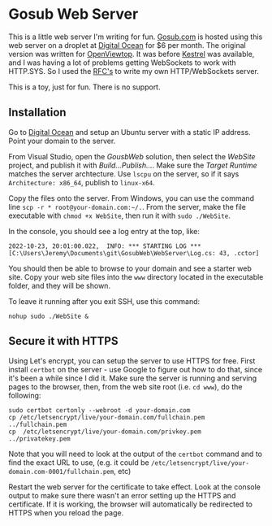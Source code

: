 # Gosub Web Server #

This is a little web server I'm writing for fun.  [Gosub.com](https://gosub.com/)
is hosted using this web server on a droplet at 
[Digital Ocean](https://www.digitalocean.com/products/droplets)
for $6 per month.  The original version was written for
[OpenViewtop](https://github.com/gosub-com/OpenViewtop). It was before
[Kestrel](https://learn.microsoft.com/en-us/aspnet/core/fundamentals/servers/kestrel?view=aspnetcore-6.0)
was available, and I was having a lot of problems getting WebSockets to work
with HTTP.SYS.  So I used the [RFC's](https://www.rfc-editor.org/rfc/rfc2616)
to write my own HTTP/WebSockets server.

This is a toy, just for fun.  There is no support. 

## Installation

Go to [Digital Ocean](https://www.digitalocean.com/products/droplets) and 
setup an Ubuntu server with a static IP address.  Point your domain to the
server.

From Visual Studio, open the *GousbWeb* solution, then select the *WebSite*
project, and publish it with *Build...Publish...*.  Make sure the
*Target Runtime* matches the server archtecture.  Use `lscpu` on the
server, so if it says `Architecture: x86_64`, publish to `linux-x64`.

Copy the files onto the server.  From Windows, you can use the command line
`scp -r * root@your-domain.com:~/.`.   From the server, make the file
executable with `chmod +x WebSite`, then run it with `sudo ./WebSite`.

In the console, you should see a log entry at the top, like:

	2022-10-23, 20:01:00.022,  INFO: *** STARTING LOG *** [C:\Users\Jeremy\Documents\git\GosubWeb\WebServer\Log.cs: 43, .cctor]

You should then be able to browse to your domain and see a starter web site.
Copy your web site files into the `www` directory located in the executable
folder, and they will be shown.

To leave it running after you exit SSH, use this command:

	nohup sudo ./WebSite &

## Secure it with HTTPS

Using Let's encrypt, you can setup the server to use HTTPS for free.
First install `certbot` on the server - use Google to figure out how
to do that, since it's been a while since I did it.  Make sure the
server is running and serving pages to the browser, then, from the
web site root (i.e. `cd www`), do the following:

	sudo certbot certonly --webroot -d your-domain.com
	cp /etc/letsencrypt/live/your-domain.com/fullchain.pem ../fullchain.pem
	cp  /etc/letsencrypt/live/your-domain.com/privkey.pem ../privatekey.pem

Note that you will need to look at the output of the `certbot` command and
to find the exact URL to use, (e.g. it could be 
`/etc/letsencrypt/live/your-domain.com-0001/fullchain.pem`, etc)

Restart the web server for the certificate to take effect.  Look at the
console output to make sure there wasn't an error setting up the HTTPS
and certificate.  If it is working, the browser will automatically be
redirected to HTTPS when you reload the page.


